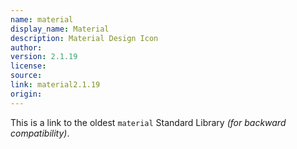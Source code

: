 ```yaml
---
name: material
display_name: Material
description: Material Design Icon
author: 
version: 2.1.19
license: 
source: 
link: material2.1.19
origin: 
---
```


This is a link to the oldest `material`  Standard Library _(for backward compatibility)_.
